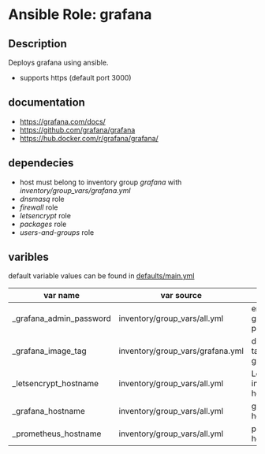 
# Ansible Role: grafana

## Description

Deploys grafana using ansible.

* supports https (default port 3000)

## documentation

* https://grafana.com/docs/
* https://github.com/grafana/grafana
* https://hub.docker.com/r/grafana/grafana/


## dependecies

* host must belong to inventory group *grafana* with *inventory/group_vars/grafana.yml*
* *dnsmasq* role
* *firewall* role
* *letsencrypt* role
* *packages* role
* *users-and-groups* role

## varibles

default variable values can be found in [defaults/main.yml](defaults/main.yml)

| var name                   | var source                       | description                              |
|----------------------------|----------------------------------|------------------------------------------|
| _grafana_admin_password    | inventory/group_vars/all.yml     | encrypted grafana password               |
| _grafana_image_tag         | inventory/group_vars/grafana.yml | docker image tag grafana:grafana:<tag>   |
| _letsencrypt_hostname      | inventory/group_vars/all.yml     | Letsencrypt inventory hostname           |
| _grafana_hostname          | inventory/group_vars/all.yml     | grafana hostname                         |
| _prometheus_hostname       | inventory/group_vars/all.yml     | prometheus hostname                      |


